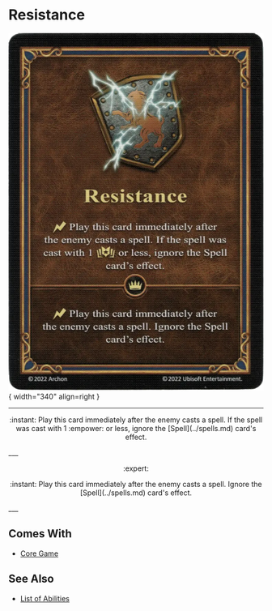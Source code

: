 # Resistance

![Resistance](../assets/abilities-resistance.webp){ width="340" align=right }

___
<p style="text-align: center;" markdown>:instant: Play this card immediately after the enemy casts a spell. If the spell was cast with 1 :empower: or less, ignore the [Spell](../spells.md) card's effect.</p>
___
<p style="text-align: center;" markdown> :expert: </p>

<p style="text-align: center;" markdown>:instant: Play this card immediately after the enemy casts a spell. Ignore the [Spell](../spells.md) card's effect.</p>
___


## Comes With

- [Core Game](../content.md)


## See Also

- [List of Abilities](index.md)
